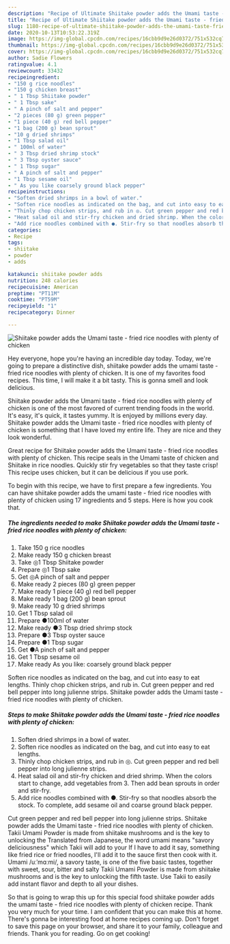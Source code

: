 ```yaml
---
description: "Recipe of Ultimate Shiitake powder adds the Umami taste - fried rice noodles with plenty of chicken"
title: "Recipe of Ultimate Shiitake powder adds the Umami taste - fried rice noodles with plenty of chicken"
slug: 1180-recipe-of-ultimate-shiitake-powder-adds-the-umami-taste-fried-rice-noodles-with-plenty-of-chicken
date: 2020-10-13T10:53:22.319Z
image: https://img-global.cpcdn.com/recipes/16cbb9d9e26d0372/751x532cq70/shiitake-powder-adds-the-umami-taste-fried-rice-noodles-with-plenty-of-chicken-recipe-main-photo.jpg
thumbnail: https://img-global.cpcdn.com/recipes/16cbb9d9e26d0372/751x532cq70/shiitake-powder-adds-the-umami-taste-fried-rice-noodles-with-plenty-of-chicken-recipe-main-photo.jpg
cover: https://img-global.cpcdn.com/recipes/16cbb9d9e26d0372/751x532cq70/shiitake-powder-adds-the-umami-taste-fried-rice-noodles-with-plenty-of-chicken-recipe-main-photo.jpg
author: Sadie Flowers
ratingvalue: 4.1
reviewcount: 33432
recipeingredient:
- "150 g rice noodles"
- "150 g chicken breast"
- " 1 Tbsp Shiitake powder"
- " 1 Tbsp sake"
- " A pinch of salt and pepper"
- "2 pieces (80 g) green pepper"
- "1 piece (40 g) red bell pepper"
- "1 bag (200 g) bean sprout"
- "10 g dried shrimps"
- "1 Tbsp salad oil"
- " 100ml of water"
- " 3 Tbsp dried shrimp stock"
- " 3 Tbsp oyster sauce"
- " 1 Tbsp sugar"
- " A pinch of salt and pepper"
- "1 Tbsp sesame oil"
- " As you like coarsely ground black pepper"
recipeinstructions:
- "Soften dried shrimps in a bowl of water."
- "Soften rice noodles as indicated on the bag, and cut into easy to eat lengths."
- "Thinly chop chicken strips, and rub in ◎. Cut green pepper and red bell pepper into long julienne strips."
- "Heat salad oil and stir-fry chicken and dried shrimp. When the colors start to change, add vegetables from 3. Then add bean sprouts in order and stir-fry."
- "Add rice noodles combined with ●. Stir-fry so that noodles absorb the stock. To complete, add sesame oil and coarse ground black pepper."
categories:
- Recipe
tags:
- shiitake
- powder
- adds

katakunci: shiitake powder adds 
nutrition: 248 calories
recipecuisine: American
preptime: "PT11M"
cooktime: "PT59M"
recipeyield: "1"
recipecategory: Dinner

---
```



![Shiitake powder adds the Umami taste - fried rice noodles with plenty of chicken](https://img-global.cpcdn.com/recipes/16cbb9d9e26d0372/751x532cq70/shiitake-powder-adds-the-umami-taste-fried-rice-noodles-with-plenty-of-chicken-recipe-main-photo.jpg)

Hey everyone, hope you're having an incredible day today. Today, we're going to prepare a distinctive dish, shiitake powder adds the umami taste - fried rice noodles with plenty of chicken. It is one of my favorites food recipes. This time, I will make it a bit tasty. This is gonna smell and look delicious.

Shiitake powder adds the Umami taste - fried rice noodles with plenty of chicken is one of the most favored of current trending foods in the world. It's easy, it's quick, it tastes yummy. It is enjoyed by millions every day. Shiitake powder adds the Umami taste - fried rice noodles with plenty of chicken is something that I have loved my entire life. They are nice and they look wonderful.

Great recipe for Shiitake powder adds the Umami taste - fried rice noodles with plenty of chicken. This recipe seals in the Umami taste of chicken and Shiitake in rice noodles. Quickly stir fry vegetables so that they taste crisp! This recipe uses chicken, but it can be delicious if you use pork.


To begin with this recipe, we have to first prepare a few ingredients. You can have shiitake powder adds the umami taste - fried rice noodles with plenty of chicken using 17 ingredients and 5 steps. Here is how you cook that.

<!--inarticleads1-->

##### The ingredients needed to make Shiitake powder adds the Umami taste - fried rice noodles with plenty of chicken:

1. Take 150 g rice noodles
1. Make ready 150 g chicken breast
1. Take  ◎1 Tbsp Shiitake powder
1. Prepare  ◎1 Tbsp sake
1. Get  ◎A pinch of salt and pepper
1. Make ready 2 pieces (80 g) green pepper
1. Make ready 1 piece (40 g) red bell pepper
1. Make ready 1 bag (200 g) bean sprout
1. Make ready 10 g dried shrimps
1. Get 1 Tbsp salad oil
1. Prepare  ●100ml of water
1. Make ready  ●3 Tbsp dried shrimp stock
1. Prepare  ●3 Tbsp oyster sauce
1. Prepare  ●1 Tbsp sugar
1. Get  ●A pinch of salt and pepper
1. Get 1 Tbsp sesame oil
1. Make ready  As you like: coarsely ground black pepper


Soften rice noodles as indicated on the bag, and cut into easy to eat lengths. Thinly chop chicken strips, and rub in. Cut green pepper and red bell pepper into long julienne strips. Shiitake powder adds the Umami taste - fried rice noodles with plenty of chicken. 

<!--inarticleads2-->

##### Steps to make Shiitake powder adds the Umami taste - fried rice noodles with plenty of chicken:

1. Soften dried shrimps in a bowl of water.
1. Soften rice noodles as indicated on the bag, and cut into easy to eat lengths.
1. Thinly chop chicken strips, and rub in ◎. Cut green pepper and red bell pepper into long julienne strips.
1. Heat salad oil and stir-fry chicken and dried shrimp. When the colors start to change, add vegetables from 3. Then add bean sprouts in order and stir-fry.
1. Add rice noodles combined with ●. Stir-fry so that noodles absorb the stock. To complete, add sesame oil and coarse ground black pepper.


Cut green pepper and red bell pepper into long julienne strips. Shiitake powder adds the Umami taste - fried rice noodles with plenty of chicken. Takii Umami Powder is made from shiitake mushrooms and is the key to unlocking the Translated from Japanese, the word umami means &#34;savory deliciousness&#34; which Takii will add to your If I have to add it say, something like fried rice or fried noodles, I&#39;ll add it to the sauce first then cook with it. Umami /uːˈmɑːmi/, a savory taste, is one of the five basic tastes, together with sweet, sour, bitter and salty Takii Umami Powder is made from shiitake mushrooms and is the key to unlocking the fifth taste. Use Takii to easily add instant flavor and depth to all your dishes. 

So that is going to wrap this up for this special food shiitake powder adds the umami taste - fried rice noodles with plenty of chicken recipe. Thank you very much for your time. I am confident that you can make this at home. There's gonna be interesting food at home recipes coming up. Don't forget to save this page on your browser, and share it to your family, colleague and friends. Thank you for reading. Go on get cooking!
